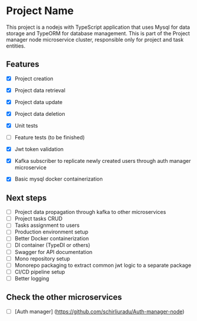 # Project Name

This project is a nodejs with TypeScript application that uses Mysql for data storage and TypeORM for database management.
This is part of the Project manager node microservice cluster, responsible only for project and task entities.

## Features
  
- [x] Project creation
- [x] Project data retrieval
- [x] Project data update
- [x] Project data deletion
- [x] Unit tests
- [ ] Feature tests (to be finished) 

- [x] Jwt token validation
- [x] Kafka subscriber to replicate newly created users through auth manager microservice
- [x] Basic mysql docker containerization

## Next steps

- [ ] Project data propagation through kafka to other microservices
- [ ] Project tasks CRUD 
- [ ] Tasks assignment to users
- [ ] Production environment setup
- [ ] Better Docker containerization
- [ ] DI container (TypeDI or others)
- [ ] Swagger for API documentation
- [ ] Mono repository setup
- [ ] Monorepo packaging to extract common jwt logic to a separate package
- [ ] CI/CD pipeline setup
- [ ] Better logging

## Check the other microservices

- [ ] [Auth manager] (https://github.com/schirliuradu/Auth-manager-node)